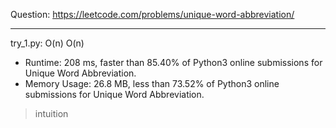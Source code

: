 Question: https://leetcode.com/problems/unique-word-abbreviation/

---

try_1.py: O(n) O(n)

* Runtime: 208 ms, faster than 85.40% of Python3 online submissions for Unique Word Abbreviation.
* Memory Usage: 26.8 MB, less than 73.52% of Python3 online submissions for Unique Word Abbreviation.

> intuition